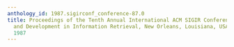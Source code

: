 ```yaml
---
anthology_id: 1987.sigirconf_conference-87.0
title: Proceedings of the Tenth Annual International ACM SIGIR Conference on Research
  and Development in Information Retrieval, New Orleans, Louisiana, USA, June 3-5,
  1987
---
```

